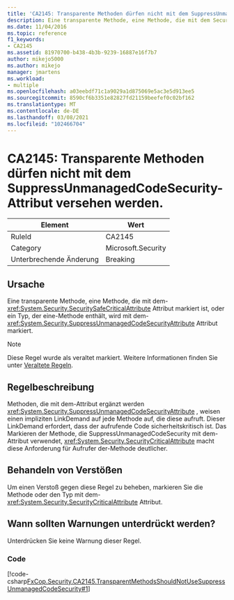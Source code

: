 ```yaml
---
title: 'CA2145: Transparente Methoden dürfen nicht mit dem SuppressUnmanagedCodeSecurity-Attribut versehen werden.'
description: Eine transparente Methode, eine Methode, die mit dem SecuritySafeCritical-Attribut markiert ist, oder ein Typ, der eine Methode enthält, wird mit dem SuppressUnmanagedCodeSecurity-Attribut gekennzeichnet.
ms.date: 11/04/2016
ms.topic: reference
f1_keywords:
- CA2145
ms.assetid: 81970700-b438-4b3b-9239-16887e16f7b7
author: mikejo5000
ms.author: mikejo
manager: jmartens
ms.workload:
- multiple
ms.openlocfilehash: a03eebdf71c1a9029a1d875069e5ac3e5d913ee5
ms.sourcegitcommit: 8590cf6b3351e82827fd21159beefef0c02bf162
ms.translationtype: MT
ms.contentlocale: de-DE
ms.lasthandoff: 03/08/2021
ms.locfileid: "102466704"
---
```

# <a name="ca2145-transparent-methods-should-not-be-decorated-with-the-suppressunmanagedcodesecurityattribute"></a>CA2145: Transparente Methoden dürfen nicht mit dem SuppressUnmanagedCodeSecurity-Attribut versehen werden.

|Element|Wert|
|-|-|
|RuleId|CA2145|
|Category|Microsoft.Security|
|Unterbrechende Änderung|Breaking|

## <a name="cause"></a>Ursache
Eine transparente Methode, eine Methode, die mit dem- <xref:System.Security.SecuritySafeCriticalAttribute> Attribut markiert ist, oder ein Typ, der eine-Methode enthält, wird mit dem- <xref:System.Security.SuppressUnmanagedCodeSecurityAttribute> Attribut markiert.

> [!NOTE]
> Diese Regel wurde als veraltet markiert. Weitere Informationen finden Sie unter [Veraltete Regeln](fxcop-unported-deprecated-rules.md).

## <a name="rule-description"></a>Regelbeschreibung

Methoden, die mit dem-Attribut ergänzt werden <xref:System.Security.SuppressUnmanagedCodeSecurityAttribute> , weisen einen impliziten LinkDemand auf jede Methode auf, die diese aufruft. Dieser LinkDemand erfordert, dass der aufrufende Code sicherheitskritisch ist. Das Markieren der Methode, die SuppressUnmanagedCodeSecurity mit dem-Attribut verwendet, <xref:System.Security.SecurityCriticalAttribute> macht diese Anforderung für Aufrufer der-Methode deutlicher.

## <a name="how-to-fix-violations"></a>Behandeln von Verstößen

Um einen Verstoß gegen diese Regel zu beheben, markieren Sie die Methode oder den Typ mit dem- <xref:System.Security.SecurityCriticalAttribute> Attribut.

## <a name="when-to-suppress-warnings"></a>Wann sollten Warnungen unterdrückt werden?

Unterdrücken Sie keine Warnung dieser Regel.

### <a name="code"></a>Code

[!code-csharp[FxCop.Security.CA2145.TransparentMethodsShouldNotUseSuppressUnmanagedCodeSecurity#1](../code-quality/codesnippet/CSharp/ca2145-transparent-methods-should-not-be-decorated-with-the-suppressunmanagedcodesecurityattribute_1.cs)]
